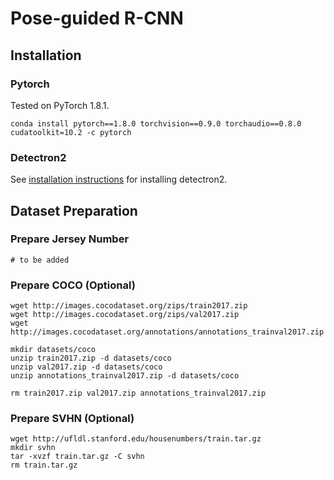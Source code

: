 # Pose-guided R-CNN

## Installation

### Pytorch

Tested on PyTorch 1.8.1.

```
conda install pytorch==1.8.0 torchvision==0.9.0 torchaudio==0.8.0 cudatoolkit=10.2 -c pytorch
```

### Detectron2

See [installation instructions](https://detectron2.readthedocs.io/tutorials/install.html) for installing detectron2.


## Dataset Preparation

### Prepare Jersey Number

```
# to be added
```

### Prepare COCO (Optional)
```
wget http://images.cocodataset.org/zips/train2017.zip
wget http://images.cocodataset.org/zips/val2017.zip
wget http://images.cocodataset.org/annotations/annotations_trainval2017.zip

mkdir datasets/coco
unzip train2017.zip -d datasets/coco
unzip val2017.zip -d datasets/coco
unzip annotations_trainval2017.zip -d datasets/coco

rm train2017.zip val2017.zip annotations_trainval2017.zip
```
### Prepare SVHN (Optional)
```
wget http://ufldl.stanford.edu/housenumbers/train.tar.gz
mkdir svhn
tar -xvzf train.tar.gz -C svhn
rm train.tar.gz
```